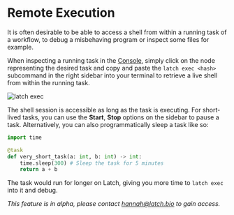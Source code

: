 # Remote Execution

It is often desirable to be able to access a shell from within a running
task of a workflow, to debug a misbehaving program or inspect some files for
example. 

When inspecting a running task in the [Console](console.latch.bio), simply click
on the node representing the desired task and copy and paste the `latch exec
<hash>` subcommand in the right sidebar into your terminal to retrieve a live
shell from within the running task.

![latch exec](../assets/latch-exec.png)

The shell session is accessible as long as the task is executing. For short-lived tasks, you can use the **Start**, **Stop** options on the sidebar to pause a task. Alternatively, you can also programmatically sleep a task like so: 
```python
import time

@task
def very_short_task(a: int, b: int) -> int:
    time.sleep(300) # Sleep the task for 5 minutes 
    return a + b
```
The task would run for longer on Latch, giving you more time to `latch exec` into it and debug. 

_This feature is in alpha, please contact hannah@latch.bio to gain access._